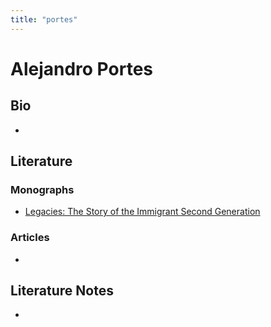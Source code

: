 ```yaml
---
title: "portes"
---
```


# Alejandro Portes

## Bio
- 

## Literature
### Monographs 
- [Legacies: The Story of the Immigrant Second Generation](https://www.fulcrum.org/epubs/st74cr030?locale=en)

### Articles 
- 

## Literature Notes
-